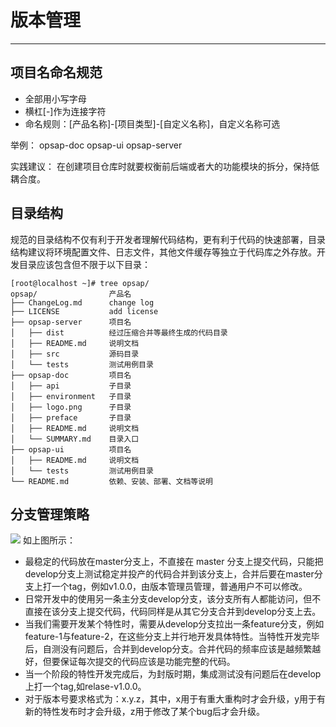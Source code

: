 # 版本管理 #

----------

## 项目名命名规范  ##
- 全部用小写字母
- 横杠[-]作为连接字符
- 命名规则：[产品名称]-[项目类型]-[自定义名称]，自定义名称可选

举例：
opsap-doc
opsap-ui
opsap-server

实践建议：
在创建项目仓库时就要权衡前后端或者大的功能模块的拆分，保持低耦合度。
## 目录结构 ##
规范的目录结构不仅有利于开发者理解代码结构，更有利于代码的快速部署，目录结构建议将环境配置文件、日志文件，其他文件缓存等独立于代码库之外存放。开发目录应该包含但不限于以下目录：

    [root@localhost ~]# tree opsap/
    opsap/                产品名
    ├── ChangeLog.md      change log
    ├── LICENSE           add license
    ├── opsap-server      项目名
    │   ├── dist          经过压缩合并等最终生成的代码目录
    │   ├── README.md     说明文档
    │   ├── src           源码目录
    │   └── tests         测试用例目录
    ├── opsap-doc         项目名
    │   ├── api           子目录
    │   ├── environment   子目录
    │   ├── logo.png      子目录
    │   ├── preface       子目录
    │   ├── README.md     说明文档
    │   └── SUMMARY.md    目录入口
    ├── opsap-ui          项目名
    │   ├── README.md     说明文档
    │   └── tests         测试用例目录
    └── README.md         依赖、安装、部署、文档等说明


## 分支管理策略 ##

![](http://i.imgur.com/VTNkq81.png)
如上图所示：
- 最稳定的代码放在master分支上，不直接在 master 分支上提交代码，只能把develop分支上测试稳定并投产的代码合并到该分支上，合并后要在master分支上打一个tag，例如v1.0.0，由版本管理员管理，普通用户不可以修改。
- 日常开发中的使用另一条主分支develop分支，该分支所有人都能访问，但不直接在该分支上提交代码，代码同样是从其它分支合并到develop分支上去。
- 当我们需要开发某个特性时，需要从develop分支拉出一条feature分支，例如feature-1与feature-2，在这些分支上并行地开发具体特性。当特性开发完毕后，自测没有问题后，合并到develop分支。合并代码的频率应该是越频繁越好，但要保证每次提交的代码应该是功能完整的代码。
- 当一个阶段的特性开发完成后，为封版时期，集成测试没有问题后在develop上打一个tag,如relase-v1.0.0。
- 对于版本号要求格式为：x.y.z，其中，x用于有重大重构时才会升级，y用于有新的特性发布时才会升级，z用于修改了某个bug后才会升级。